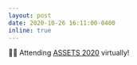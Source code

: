 ```yaml
---
layout: post
date: 2020-10-26 16:11:00-0400
inline: true
---
```


👩‍💻 Attending [ASSETS 2020](http://assets20.sigaccess.org) virtually!